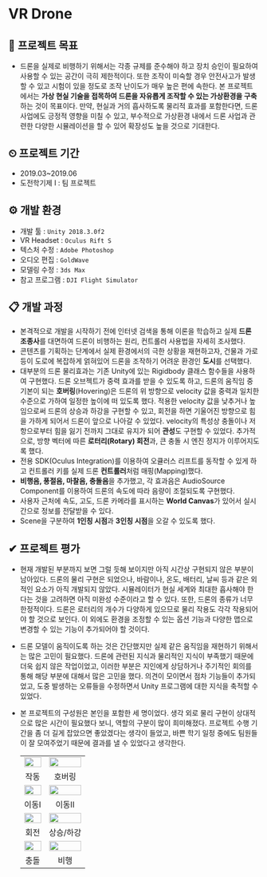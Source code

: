 # VR Drone

## 📌 프로젝트 목표
+ 드론을 실제로 비행하기 위해서는 각종 규제를 준수해야 하고 장치 승인이 필요하여 사용할 수 있는 공간이 극히 제한적이다. 또한 조작이 미숙할 경우 안전사고가 발생할 수 있고 시험이 있을 정도로 조작 난이도가 매우 높은 편에 속한다. 본 프로젝트에서는 **가상 현실 기술을 접목하여 드론을 자유롭게 조작할 수 있는 가상환경을 구축**하는 것이 목표이다. 만약, 현실과 거의 흡사하도록 물리적 효과를 포함한다면, 드론 사업에도 긍정적 영향을 미칠 수 있고, 부수적으로 가상환경 내에서 드론 사업과 관련한 다양한 시뮬레이션을 할 수 있어 확장성도 높을 것으로 기대한다.
  
## ⏲ 프로젝트 기간
- 2019.03~2019.06
- 도전학기제 I : 팀 프로젝트

## ⚙ 개발 환경
+ 개발 툴 : `Unity 2018.3.0f2`
+ VR Headset : `Oculus Rift S`
+ 텍스처 수정 : `Adobe Photoshop`
+ 오디오 편집 : `GoldWave`
+ 모델링 수정 : `3ds Max`
+ 참고 프로그램 : `DJI Flight Simulator`

## 📋 개발 과정
- 본격적으로 개발을 시작하기 전에 인터넷 검색을 통해 이론을 학습하고 실제 **드론 조종사**를 대면하여 드론이 비행하는 원리, 컨트롤러 사용법을 자세히 조사했다.
- 콘텐츠를 기획하는 단계에서 실제 환경에서의 극한 상황을 재현하고자, 건물과 가로등이 도로에 복잡하게 얽혀있어 드론을 조작하기 어려운 환경인 **도시**를 선택했다.
- 대부분의 드론 물리효과는 기존 Unity에 있는 Rigidbody 클래스 함수들을 사용하여 구현했다. 드론 오브젝트가 중력 효과를 받을 수 있도록 하고, 드론의 움직임 중 기본이 되는 **호버링**(Hovering)은 드론의 위 방향으로 velocity 값을 중력과 일치한 수준으로 가하여 일정한 높이에 떠 있도록 했다. 적용한 velocity 값을 낮추거나 높임으로써 드론의 상승과 하강을 구현할 수 있고, 회전을 하면 기울어진 방향으로 힘을 가하게 되어서 드론이 앞으로 나아갈 수 있었다. velocity의 특성상 충돌이나 저항으로부터 힘을 잃기 전까지 그대로 유지가 되어 **관성**도 구현할 수 있었다. 추가적으로, 방향 벡터에 따른 **로터리(Rotary) 회전**과, 큰 충돌 시 엔진 정지가 이루어지도록 했다.
- 전용 SDK(Oculus Integration)를 이용하여 오큘러스 리프트를 동작할 수 있게 하고 컨트롤러 키를 실제 드론 **컨트롤러**처럼 매핑(Mapping)했다.
- **비행음, 풍절음, 마찰음, 충돌음**을 추가했고, 각 효과음은 AudioSource Component를 이용하여 드론의 속도에 따라 음량이 조절되도록 구현했다.
- 사용자 근처에 속도, 고도, 드론 카메라를 표시하는 **World Canvas**가 있어서 실시간으로 정보를 전달받을 수 있다.
- Scene을 구분하여 **1인칭 시점**과 **3인칭 시점**을 오갈 수 있도록 했다.

## ✔ 프로젝트 평가
+ 현재 개발된 부분까지 보면 그럴 듯해 보이지만 아직 시간상 구현되지 않은 부분이 남아있다. 드론의 물리 구현은 되었으나, 바람이나, 온도, 배터리, 날씨 등과 같은 외적인 요소가 아직 개발되지 않았다. 시뮬레이터가 현실 세계와 최대한 흡사해야 한다는 것을 고려하면 아직 미완성 수준이라고 할 수 있다. 또한, 드론의 종류가 너무 한정적이다. 드론은 로터리의 개수가 다양하게 있으므로 물리 작용도 각각 작용되어야 할 것으로 보인다. 이 외에도 환경을 조정할 수 있는 옵션 기능과 다양한 맵으로 변경할 수 있는 기능이 추가되어야 할 것이다.
+ 드론 모델이 움직이도록 하는 것은 간단했지만 실제 같은 움직임을 재현하기 위해서는 많은 고민이 필요했다. 드론에 관련된 지식과 물리적인 지식이 부족했기 때문에 더욱 쉽지 않은 작업이었고, 이러한 부분은 지인에게 상담하거나 주기적인 회의를 통해 해당 부분에 대해서 많은 고민을 했다. 의견이 모이면서 점차 기능들이 추가되었고, 도중 발생하는 오류들을 수정하면서 Unity 프로그램에 대한 지식을 축적할 수 있었다.
+ 본 프로젝트의 구성원은 본인을 포함한 세 명이었다. 생각 외로 물리 구현이 상대적으로 많은 시간이 필요했다 보니, 역할의 구분이 많이 희미해졌다. 프로젝트 수행 기간을 좀 더 길게 잡았으면 좋았겠다는 생각이 들었고, 바쁜 학기 일정 중에도 팀원들이 잘 모여주었기 때문에 결과를 낼 수 있었다고 생각한다.

  <div align="center">
      <table border="0">
	      <tr>
	        <td align="center"><img width="100%" height="100%" src="https://user-images.githubusercontent.com/60832219/209480779-e6546705-8f5e-44f8-b9da-0ada42964fc3.gif"/></td>
	        <td align="center"><img width="100%" height="100%" src="https://user-images.githubusercontent.com/60832219/209480782-5ce14d1d-c2b0-4cbc-aa3a-908bb72ba32a.gif"/></td>
        </tr>
	      <tr>
          <td align="center">작동</td>
          <td align="center">호버링</td>
        </tr>
        <tr>
	        <td align="center"><img width="100%" height="100%" src="https://user-images.githubusercontent.com/60832219/209480394-5b6c3124-4233-44a7-a213-5b26c40c4a04.gif"/></td>
	        <td align="center"><img width="100%" height="100%" src="https://user-images.githubusercontent.com/60832219/209480396-5351630d-0fef-4741-a767-104ec54c9354.gif"/></td>
        </tr>
        <tr>
          <td align="center">이동I</td>
          <td align="center">이동II</td>
        </tr>
        <tr>
	        <td align="center"><img width="100%" height="100%" src="https://user-images.githubusercontent.com/60832219/209480420-7aec8d52-b0ab-4f3d-a93a-71777f80f668.gif"/></td>
	        <td align="center"><img width="100%" height="100%" src="https://user-images.githubusercontent.com/60832219/209480604-836dfe8c-cb67-43a3-b8cc-8a88b0bdc31a.gif"/></td>
        </tr>
        <tr>
          <td align="center">회전</td>
          <td align="center">상승/하강</td>
        </tr>
        <tr>
	        <td align="center"><img width="100%" height="100%" src="https://user-images.githubusercontent.com/60832219/209480533-2d995c93-35d8-4232-98d0-5fd9f6ae25a1.gif"/></td>
	        <td align="center"><img width="100%" height="100%" src="https://user-images.githubusercontent.com/60832219/209480702-561ade48-bd69-49e7-8d31-9f8fa9b1d0a0.gif"/></td>
        </tr>
        <tr>
          <td align="center">충돌</td>
          <td align="center">비행</td>
        </tr>
      </table>
  </div>
